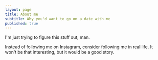 ```yaml
---
layout: page
title: About me
subtitle: Why you'd want to go on a date with me
published: true
---
```

I'm just trying to figure this stuff out, man.

Instead of following me on Instagram, consider following me in real life.  It won't be that interesting, but it would be a good story.
